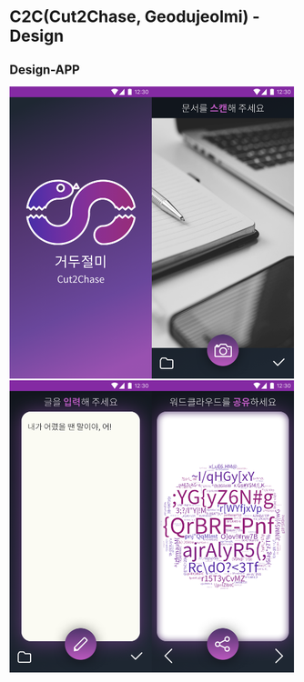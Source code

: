 # C2C(Cut2Chase, Geodujeolmi) - Design

## Design-APP

<img alt="screen1" src="./images-APP/screen1.png" width="250px"/><img alt="screen2" src="./images-APP/screen2.png" width="250px"/><img alt="screen3" src="./images-APP/screen3.png" width="250px"/><img alt="screen4" src="./images-APP/screen4.png" width="250px"/>
